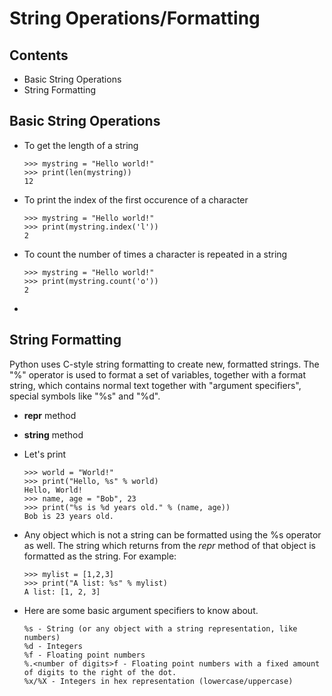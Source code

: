 # String Operations/Formatting

## Contents
* Basic String Operations
* String Formatting

## Basic String Operations
* To get the length of a string
    ```
    >>> mystring = "Hello world!"
    >>> print(len(mystring))
    12
    ```

* To print the index of the first occurence of a character
    ```
    >>> mystring = "Hello world!"
    >>> print(mystring.index('l'))
    2
    ```

* To count the number of times a character is repeated in a string
    ```
    >>> mystring = "Hello world!"
    >>> print(mystring.count('o'))
    2
    ```

* 

## String Formatting
Python uses C-style string formatting to create new, formatted strings. The "%" operator is used to format a set of variables, together with a format string, which contains normal text together with "argument specifiers", special symbols like "%s" and "%d".

* __repr__ method

* __string__ method

* Let's print
    ```
    >>> world = "World!"
    >>> print("Hello, %s" % world)
    Hello, World!
    >>> name, age = "Bob", 23
    >>> print("%s is %d years old." % (name, age))
    Bob is 23 years old.
    ```

* Any object which is not a string can be formatted using the %s operator as well. The string which returns from the *repr* method of that object is formatted as the string. For example:
    ```
    >>> mylist = [1,2,3]
    >>> print("A list: %s" % mylist)
    A list: [1, 2, 3]
    ```

* Here are some basic argument specifiers to know about.
    ```
    %s - String (or any object with a string representation, like numbers)
    %d - Integers
    %f - Floating point numbers
    %.<number of digits>f - Floating point numbers with a fixed amount of digits to the right of the dot.
    %x/%X - Integers in hex representation (lowercase/uppercase)
    ```